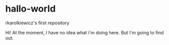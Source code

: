 # hallo-world
rkarolkiewicz's first repository

Hi!
At the moment, I have no idea what i'm doing here. But I'm going to find out.
